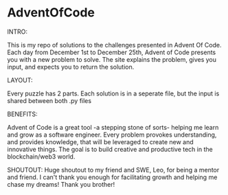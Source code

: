 # AdventOfCode


INTRO:

This is my repo of solutions to the challenges presented in Advent Of Code.
Each day from December 1st to December 25th, Advent of Code presents you with
a new problem to solve.  The site explains the problem,
gives you input, and expects you to return the solution.


LAYOUT:

Every puzzle has 2 parts.
Each solution is in a seperate file,
but the input is shared between both
.py files


BENEFITS:

Advent of Code is a great tool -a stepping stone of sorts- helping me 
learn and grow as a software engineer.
Every problem provokes understanding, and provides knowledge, that
will be leveraged to create new and innovative things.
The goal is to build creative and productive tech
in the blockchain/web3 world.


SHOUTOUT:
Huge shoutout to my friend and SWE, Leo, for being a mentor and friend.  I can't
thank you enough for facilitating growth and helping me chase my dreams!
Thank you brother!

